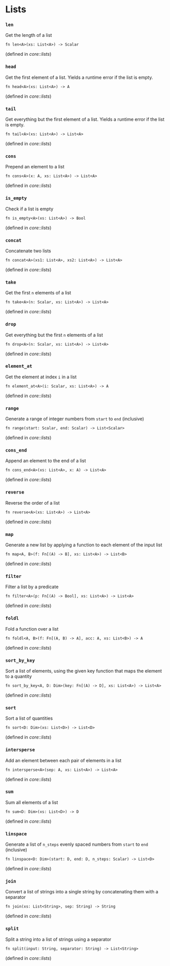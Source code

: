 <!-- NOTE! This file is auto-generated -->

# Lists

### `len`
Get the length of a list

```nbt
fn len<A>(xs: List<A>) -> Scalar
```
(defined in *core::lists*)

### `head`
Get the first element of a list. Yields a runtime error if the list is empty.

```nbt
fn head<A>(xs: List<A>) -> A
```
(defined in *core::lists*)

### `tail`
Get everything but the first element of a list. Yields a runtime error if the list is empty.

```nbt
fn tail<A>(xs: List<A>) -> List<A>
```
(defined in *core::lists*)

### `cons`
Prepend an element to a list

```nbt
fn cons<A>(x: A, xs: List<A>) -> List<A>
```
(defined in *core::lists*)

### `is_empty`
Check if a list is empty

```nbt
fn is_empty<A>(xs: List<A>) -> Bool
```
(defined in *core::lists*)

### `concat`
Concatenate two lists

```nbt
fn concat<A>(xs1: List<A>, xs2: List<A>) -> List<A>
```
(defined in *core::lists*)

### `take`
Get the first `n` elements of a list

```nbt
fn take<A>(n: Scalar, xs: List<A>) -> List<A>
```
(defined in *core::lists*)

### `drop`
Get everything but the first `n` elements of a list

```nbt
fn drop<A>(n: Scalar, xs: List<A>) -> List<A>
```
(defined in *core::lists*)

### `element_at`
Get the element at index `i` in a list

```nbt
fn element_at<A>(i: Scalar, xs: List<A>) -> A
```
(defined in *core::lists*)

### `range`
Generate a range of integer numbers from `start` to `end` (inclusive)

```nbt
fn range(start: Scalar, end: Scalar) -> List<Scalar>
```
(defined in *core::lists*)

### `cons_end`
Append an element to the end of a list

```nbt
fn cons_end<A>(xs: List<A>, x: A) -> List<A>
```
(defined in *core::lists*)

### `reverse`
Reverse the order of a list

```nbt
fn reverse<A>(xs: List<A>) -> List<A>
```
(defined in *core::lists*)

### `map`
Generate a new list by applying a function to each element of the input list

```nbt
fn map<A, B>(f: Fn[(A) -> B], xs: List<A>) -> List<B>
```
(defined in *core::lists*)

### `filter`
Filter a list by a predicate

```nbt
fn filter<A>(p: Fn[(A) -> Bool], xs: List<A>) -> List<A>
```
(defined in *core::lists*)

### `foldl`
Fold a function over a list

```nbt
fn foldl<A, B>(f: Fn[(A, B) -> A], acc: A, xs: List<B>) -> A
```
(defined in *core::lists*)

### `sort_by_key`
Sort a list of elements, using the given key function that maps the element to a quantity

```nbt
fn sort_by_key<A, D: Dim>(key: Fn[(A) -> D], xs: List<A>) -> List<A>
```
(defined in *core::lists*)

### `sort`
Sort a list of quantities

```nbt
fn sort<D: Dim>(xs: List<D>) -> List<D>
```
(defined in *core::lists*)

### `intersperse`
Add an element between each pair of elements in a list

```nbt
fn intersperse<A>(sep: A, xs: List<A>) -> List<A>
```
(defined in *core::lists*)

### `sum`
Sum all elements of a list

```nbt
fn sum<D: Dim>(xs: List<D>) -> D
```
(defined in *core::lists*)

### `linspace`
Generate a list of `n_steps` evenly spaced numbers from `start` to `end` (inclusive)

```nbt
fn linspace<D: Dim>(start: D, end: D, n_steps: Scalar) -> List<D>
```
(defined in *core::lists*)

### `join`
Convert a list of strings into a single string by concatenating them with a separator

```nbt
fn join(xs: List<String>, sep: String) -> String
```
(defined in *core::lists*)

### `split`
Split a string into a list of strings using a separator

```nbt
fn split(input: String, separator: String) -> List<String>
```
(defined in *core::lists*)

